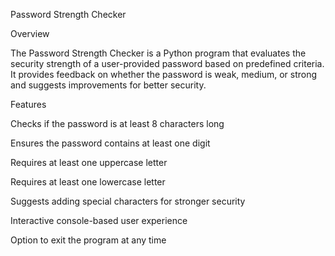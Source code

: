 Password Strength Checker

Overview

The Password Strength Checker is a Python program that evaluates the security strength of a user-provided password based on predefined criteria. It provides feedback on whether the password is weak, medium, or strong and suggests improvements for better security.

Features

Checks if the password is at least 8 characters long

Ensures the password contains at least one digit

Requires at least one uppercase letter

Requires at least one lowercase letter

Suggests adding special characters for stronger security

Interactive console-based user experience

Option to exit the program at any time
